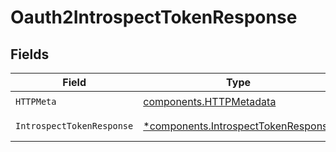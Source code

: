 # Oauth2IntrospectTokenResponse


## Fields

| Field                                                                                     | Type                                                                                      | Required                                                                                  | Description                                                                               |
| ----------------------------------------------------------------------------------------- | ----------------------------------------------------------------------------------------- | ----------------------------------------------------------------------------------------- | ----------------------------------------------------------------------------------------- |
| `HTTPMeta`                                                                                | [components.HTTPMetadata](../../models/components/httpmetadata.md)                        | :heavy_check_mark:                                                                        | N/A                                                                                       |
| `IntrospectTokenResponse`                                                                 | [*components.IntrospectTokenResponse](../../models/components/introspecttokenresponse.md) | :heavy_minus_sign:                                                                        | Successful Response                                                                       |